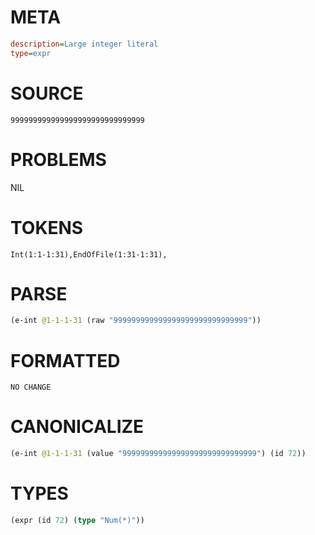 # META
~~~ini
description=Large integer literal
type=expr
~~~
# SOURCE
~~~roc
999999999999999999999999999999
~~~
# PROBLEMS
NIL
# TOKENS
~~~zig
Int(1:1-1:31),EndOfFile(1:31-1:31),
~~~
# PARSE
~~~clojure
(e-int @1-1-1-31 (raw "999999999999999999999999999999"))
~~~
# FORMATTED
~~~roc
NO CHANGE
~~~
# CANONICALIZE
~~~clojure
(e-int @1-1-1-31 (value "999999999999999999999999999999") (id 72))
~~~
# TYPES
~~~clojure
(expr (id 72) (type "Num(*)"))
~~~
